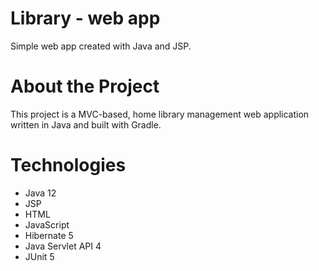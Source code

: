 # Library - web app
Simple web app created with Java and JSP.
# About the Project 
This project is a MVC-based, home library management web application written in Java and built with Gradle.
# Technologies
- Java 12
- JSP
- HTML
- JavaScript
- Hibernate 5
- Java Servlet API 4
- JUnit 5
